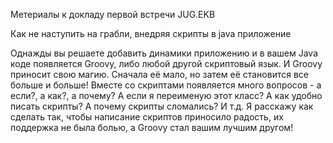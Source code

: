 Метериалы к докладу первой встречи JUG.EKB

Как не наступить на грабли, внедряя скрипты в java приложение


Однажды вы решаете добавить динамики приложению и в вашем Java коде появляется Groovy, либо любой другой скриптовый язык. И Groovy приносит свою магию.
Сначала её мало, но затем её становится все больше и больше! Вместе со скриптами появляется много вопросов - а если?, а как?, а почему? А если я переименую этот класс? А как удобно писать скрипты? А почему скрипты сломались? И т.д.
Я расскажу как сделать так, чтобы написание скриптов приносило радость, их поддержка не была болью, а Groovy стал вашим лучшим другом!
